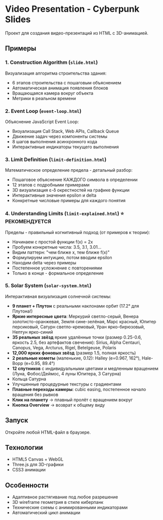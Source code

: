 # Video Presentation - Cyberpunk Slides

Проект для создания видео-презентаций из HTML с 3D-анимацией.

## Примеры

### 1. Construction Algorithm (`slide.html`)
Визуализация алгоритма строительства здания:
- 6 этапов строительства с пошаговым объяснением
- Автоматическая анимация появления блоков
- Вращающаяся камера вокруг объекта
- Метрики в реальном времени

### 2. Event Loop (`event-loop.html`)
Объяснение JavaScript Event Loop:
- Визуализация Call Stack, Web APIs, Callback Queue
- Движение задач через компоненты системы
- 8 шагов выполнения асинхронного кода
- Интерактивные индикаторы текущего выполнения

### 3. Limit Definition (`limit-definition.html`)
Математическое определение предела - детальный разбор:
- Пошаговое объяснение КАЖДОГО символа в определении
- 12 этапов с подробными примерами
- 3D визуализация ε-δ окрестностей на графике функции
- Интерактивные значения epsilon и delta
- Конкретные числовые примеры для каждого понятия

### 4. Understanding Limits (`limit-explained.html`) ⭐ РЕКОМЕНДУЕТСЯ
Пределы - правильный когнитивный подход (от примеров к теории):
- Начинаем с простой функции f(x) = 2x
- Пробуем конкретные числа: 3.5, 3.1, 3.01...
- Видим паттерн: "чем ближе x, тем ближе f(x)"
- Формулируем интуицию, потом вводим epsilon
- Находим delta через примеры
- Постепенное усложнение с повторениями
- Только в конце - формальное определение

### 5. Solar System (`solar-system.html`)
Интерактивная визуализация солнечной системы:
- **9 планет + Плутон** с реальными наклонами орбит (17.2° для Плутона!)
- **Яркие интересные цвета**: Меркурий светло-серый, Венера золотисто-оранжевая, Земля сине-зелёная, Марс красный, Юпитер персиковый, Сатурн светло-кремовый, Уран ярко-бирюзовый, Нептун ярко-синий
- **35 реальных звёзд** яркие удалённые точки (размер 0.25-0.6, яркость 2.5, без артефактов свечения): Sirius, Alpha Centauri, Canopus, Vega, Arcturus, Rigel, Betelgeuse, Polaris
- **12,000 ярких фоновых звёзд** (размер 1.5, полная яркость)
- **2 реальные кометы** (маленькие, 0.12): Halley (e=0.967, 162°), Hale-Bopp (e=0.95, 89.4°)
- **12 спутников** с индивидуальными цветами и медленным вращением (Луна, Фобос/Деймос, 4 луны Юпитера, 3 Сатурна)
- Кольца Сатурна
- Улучшенные процедурные текстуры с градиентами
- **Плавные переходы камеры**: cubic easing, постепенное начало вращения без рывков
- **Клик на планету** → плавный пролёт с вращением вокруг
- **Кнопка Overview** → возврат к общему виду

## Запуск

Откройте любой HTML-файл в браузере.

## Технологии

- HTML5 Canvas + WebGL
- Three.js для 3D-графики
- CSS3 анимации

## Особенности

- Адаптивное растягивание под любое разрешение
- 3D wireframe геометрия в стиле киберпанк
- Технические схемы с анимированными индикаторами
- Автоматический цикл анимации

